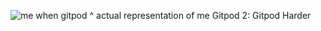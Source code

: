 ![me when gitpod](https://tenor.com/view/monkey-computer-angry-pissed-typing-gif-19954912)
^ actual representation of me
Gitpod 2: Gitpod Harder
